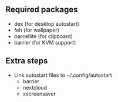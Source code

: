 ## Required packages
- dex (for desktop autostart)
- feh (for wallpaper)
- parcellite (for clipboard)
- barrier (for KVM support)


## Extra steps
- Link autostart files to ~/.config/autostart
    - barrier
    - nextcloud
    - xscreensaver
